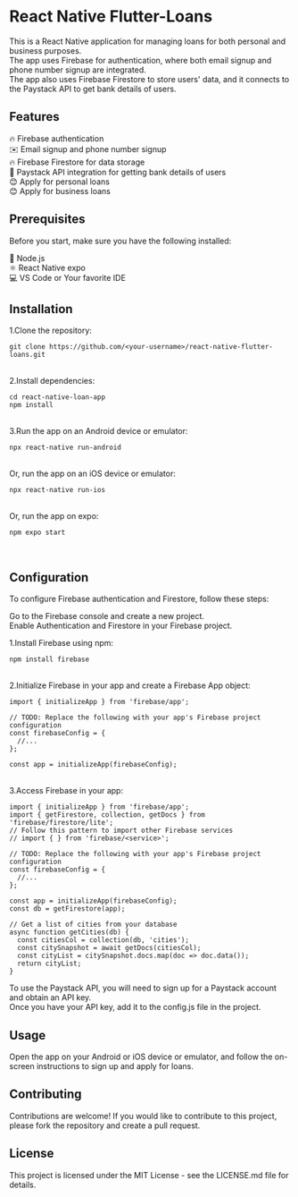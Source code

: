 <h1>React Native Flutter-Loans</h1>
This is a React Native application for managing loans for both personal and business purposes. <br>
The app uses Firebase for authentication, where both email signup and phone number signup are integrated. <br>
The app also uses Firebase Firestore to store users' data, and it connects to <br>
the Paystack API to get bank details of users.

<h2>Features</h2>
🔥 Firebase authentication <br>
✉️ Email signup and phone number signup <br>
🔥 Firebase Firestore for data storage <br>
🌠 Paystack API integration for getting bank details of users <br>
😊 Apply for personal loans <br>
😊 Apply for business loans <br>
<h2>Prerequisites</h2>
Before you start, make sure you have the following installed:

🤖 Node.js <br>
⚛️ React Native expo <br>
💻 VS Code or Your favorite IDE <br>
<h2>Installation</h2>

1.Clone the repository:<br>
```
git clone https://github.com/<your-username>/react-native-flutter-loans.git
```
<br>
2.Install dependencies:<br>

```
cd react-native-loan-app
npm install
```
<br>
3.Run the app on an Android device or emulator:<br>

```
npx react-native run-android
```
<br>
Or, run the app on an iOS device or emulator:<br>

```
npx react-native run-ios
```
<br>
Or, run the app on expo:<br>

```
npm expo start
```
<br>
<h2>Configuration</h2>
To configure Firebase authentication and Firestore, follow these steps:<br>

Go to the Firebase console and create a new project.<br>
Enable Authentication and Firestore in your Firebase project.<br>

1.Install Firebase using npm:

```
npm install firebase
```
<br>
2.Initialize Firebase in your app and create a Firebase App object:

```
import { initializeApp } from 'firebase/app';

// TODO: Replace the following with your app's Firebase project configuration
const firebaseConfig = {
  //...
};

const app = initializeApp(firebaseConfig);
```
<br>
3.Access Firebase in your app:

```
import { initializeApp } from 'firebase/app';
import { getFirestore, collection, getDocs } from 'firebase/firestore/lite';
// Follow this pattern to import other Firebase services
// import { } from 'firebase/<service>';

// TODO: Replace the following with your app's Firebase project configuration
const firebaseConfig = {
  //...
};

const app = initializeApp(firebaseConfig);
const db = getFirestore(app);

// Get a list of cities from your database
async function getCities(db) {
  const citiesCol = collection(db, 'cities');
  const citySnapshot = await getDocs(citiesCol);
  const cityList = citySnapshot.docs.map(doc => doc.data());
  return cityList;
}
```
To use the Paystack API, you will need to sign up for a Paystack account and obtain an API key. <br>
Once you have your API key, add it to the config.js file in the project.
<h2>Usage</h2>
Open the app on your Android or iOS device or emulator, and follow the on-screen instructions to sign up and apply for loans.

<h2>Contributing</h2>
Contributions are welcome! If you would like to contribute to this project, please fork the repository and create a pull request.

<h2>License</h2>
This project is licensed under the MIT License - see the LICENSE.md file for details.
